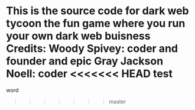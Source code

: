 This is the source code for dark web tycoon the fun game where you run your own dark web buisness
Credits:
Woody Spivey: coder and founder and epic 
Gray Jackson Noell: coder
<<<<<<< HEAD
test
=======

word
>>>>>>> master
